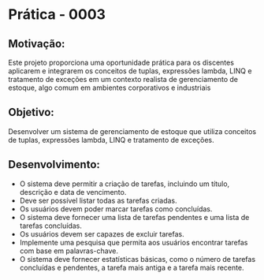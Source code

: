 # Prática - 0003
## Motivação:
Este projeto proporciona uma oportunidade prática para os
discentes aplicarem e integrarem os conceitos de tuplas,
expressões lambda, LINQ e tratamento de exceções em um
contexto realista de gerenciamento de estoque, algo comum em
ambientes corporativos e industriais

## Objetivo:
Desenvolver um sistema de gerenciamento de estoque que utiliza conceitos de tuplas,
expressões lambda, LINQ e tratamento de exceções.

## Desenvolvimento:
- O sistema deve permitir a criação de tarefas, incluindo um título, descrição e data de
vencimento.
- Deve ser possível listar todas as tarefas criadas.
- Os usuários devem poder marcar tarefas como concluídas.
- O sistema deve fornecer uma lista de tarefas pendentes e uma lista de tarefas
  concluídas.
- Os usuários devem ser capazes de excluir tarefas.
- Implemente uma pesquisa que permita aos usuários encontrar tarefas com base em
 palavras-chave.
- O sistema deve fornecer estatísticas básicas, como o número de tarefas concluídas e
pendentes, a tarefa mais antiga e a tarefa mais recente.
